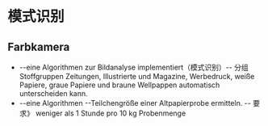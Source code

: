 # 模式识别
## Farbkamera
+ --eine Algorithmen zur Bildanalyse implementiert（模式识别）-- 分组Stoffgruppen Zeitungen, Illustrierte und Magazine, Werbedruck, weiße Papiere, graue Papiere und braune Wellpappen automatisch unterscheiden kann. 
+ --eine Algorithmen --Teilchengröße einer Altpapierprobe ermitteln.
-- 要求》 weniger als 1 Stunde pro 10 kg Probenmenge 